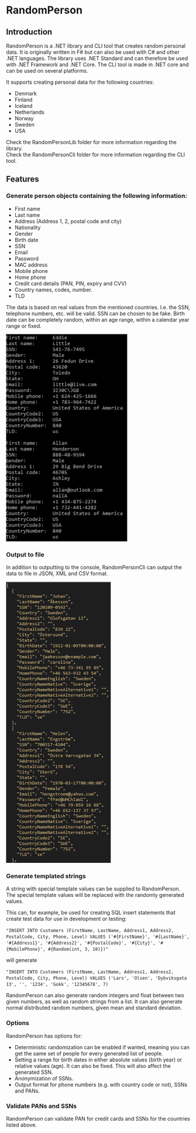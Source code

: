 ﻿# RandomPerson

## Introduction

RandomPerson is a .NET library and CLI tool that creates random personal data. It is originally
written in F# but can also be used with C# and other .NET languages. The library uses .NET Standard and can
therefore be used with .NET Framework and .NET Core. The CLI tool is made in .NET core and can be used on
several platforms.

It supports creating personal data for the following countries:

- Denmark
- Finland
- Iceland
- Netherlands
- Norway
- Sweden
- USA

Check the RandomPersonLib folder for more information regarding the library. <br />
Check the RandomPersonCli folder for more information regarding the CLI tool.

## Features

### Generate person objects containing the following information:

* First name
* Last name
* Address (Address 1, 2, postal code and city)
* Nationality
* Gender
* Birth date
* SSN
* Email
* Password
* MAC address
* Mobile phone
* Home phone
* Credit card details (PAN, PIN, expiry and CVV)
* Country names, codes, number.
* TLD

The data is based on real values from the mentioned countries. I.e. the SSN, telephone numbers, etc.
will be valid. SSN can be chosen to be fake. Birth date can be completely random, within an age range,
within a calendar year range or fixed.

![List mode for Norwegian](./Assets/Images/list%20mode%20-%20usa.png)

### Output to file

In addition to outputting to the console, RandomPersonCli can output the data to file in JSON, XML and CSV format.

![List mode to file for Swedish](./Assets/Images/list%20mode%20to%20JSON%20-%20swedish.png)

### Generate templated strings

A string with special template values can be supplied to RandomPerson. The special template values will be replaced
with the randomly generated values.

This can, for example, be used for creating SQL insert statements that create test data for use in development
or testing:

`"INSERT INTO Customers (FirstName, LastName, Address1, Address2, PostalCode, City, Phone, Level) VALUES
('#{FirstName}', '#{LastName}', '#{Address1}', '#{Address2}', '#{PostalCode}', '#{City}', '#{MobilePhone}', #{Random(int, 3, 10)})"`

will generate

`"INSERT INTO Customers (FirstName, LastName, Address1, Address2, PostalCode, City, Phone, Level) VALUES
('Lars', 'Olsen', 'Dybviksgata 13', '', '1234', 'Gokk', '12345678', 7)`

RandomPerson can also generate random integers and float between two given numbers, as well as random strings from a
list. It can also generate normal distributed random numbers, given mean and standard deviation.

### Options

RandomPerson has options for:

- Deterministic randomization can be enabled if wanted, meaning you can get the same set of people for every
  generated list of people.
- Setting a range for birth dates in either absolute values (birth year) or relative values (age). It can also be fixed.
  This will also affect the generated SSN.
- Anonymization of SSNs.
- Output format for phone numbers (e.g. with country code or not), SSNs and PANs.

### Validate PANs and SSNs

RandomPerson can validate PAN for credit cards and SSNs for the countries listed above.
